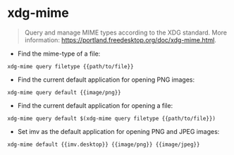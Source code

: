 # xdg-mime

> Query and manage MIME types according to the XDG standard.
> More information: <https://portland.freedesktop.org/doc/xdg-mime.html>.

- Find the mime-type of a file:

`xdg-mime query filetype {{path/to/file}}`

- Find the current default application for opening PNG images:

`xdg-mime query default {{image/png}}`

- Find the current default application for opening a file:

`xdg-mime query default $(xdg-mime query filetype {{path/to/file}})`

- Set imv as the default application for opening PNG and JPEG images:

`xdg-mime default {{imv.desktop}} {{image/png}} {{image/jpeg}}`
